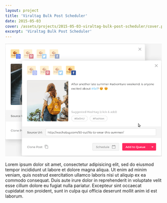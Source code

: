 ```yaml
---
layout: project
title: 'Viraltag Bulk Post Scheduler'
date: 2015-05-03
cover: /assets/projects/2015-05-03-viraltag-bulk-post-scheduler/cover.png
excerpt: 'Viraltag Bulk Post Scheduler'
---
```


![Viraltag Bulk Post Scheduler](/assets/projects/2015-05-03-viraltag-bulk-post-scheduler/cover.png)

Lorem ipsum dolor sit amet, consectetur adipisicing elit, sed do eiusmod
tempor incididunt ut labore et dolore magna aliqua. Ut enim ad minim veniam,
quis nostrud exercitation ullamco laboris nisi ut aliquip ex ea commodo
consequat. Duis aute irure dolor in reprehenderit in voluptate velit esse
cillum dolore eu fugiat nulla pariatur. Excepteur sint occaecat cupidatat non
proident, sunt in culpa qui officia deserunt mollit anim id est laborum.
